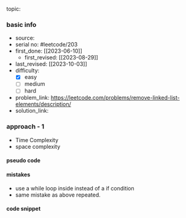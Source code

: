 topic:

### basic info
- source: 
- serial no: #leetcode/203
- first_done: [[2023-06-10]]
	- first_revised: [[2023-08-29]]
- last_revised: [[2023-10-03]]
- difficulty:
	- [x] easy
	- [ ] medium
	- [ ] hard
- problem_link: https://leetcode.com/problems/remove-linked-list-elements/description/
- solution_link:

### approach - 1
- Time Complexity
- space complexity

#### pseudo code

#### mistakes
- use a while loop inside instead of a if condition
- same mistake as above repeated.
#### code snippet
```python

```